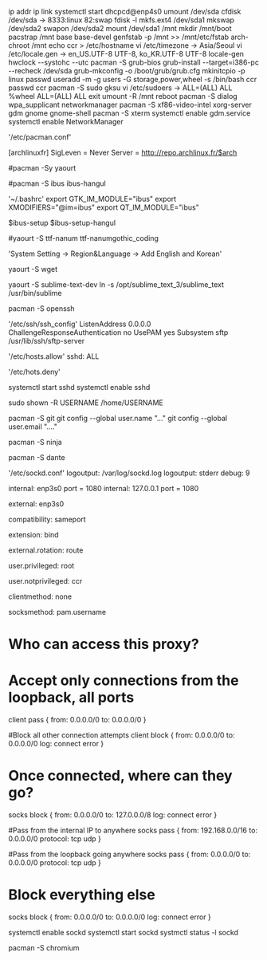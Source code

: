ip addr
ip link
systemctl start dhcpcd@enp4s0
umount /dev/sda
cfdisk /dev/sda -> 8333:linux 82:swap
fdisk -l
mkfs.ext4 /dev/sda1
mkswap /dev/sda2
swapon /dev/sda2
mount /dev/sda1 /mnt
mkdir /mnt/boot
pacstrap /mnt base base-devel
genfstab -p /mnt >> /mnt/etc/fstab
arch-chroot /mnt
echo ccr > /etc/hostname
vi /etc/timezone -> Asia/Seoul
vi /etc/locale.gen -> en_US.UTF-8 UTF-8, ko_KR.UTF-8 UTF-8
locale-gen
hwclock --systohc --utc
pacman -S grub-bios
grub-install --target=i386-pc --recheck /dev/sda
grub-mkconfig -o /boot/grub/grub.cfg
mkinitcpio -p linux
passwd
useradd -m -g users -G storage,power,wheel -s /bin/bash ccr
passwd ccr
pacman -S sudo gksu
vi /etc/sudoers -> ALL=(ALL) ALL
%wheel ALL=(ALL) ALL
exit
umount -R /mnt
reboot
pacman -S dialog wpa_supplicant networkmanager
pacman -S xf86-video-intel xorg-server gdm gnome gnome-shell
pacman -S xterm
systemctl enable gdm.service
systemctl enable NetworkManager

'/etc/pacman.conf'

[archlinuxfr]
SigLeven = Never
Server = http://repo.archlinux.fr/$arch

#pacman -Sy yaourt

#pacman -S ibus ibus-hangul

'~/.bashrc'
export GTK_IM_MODULE="ibus"
export XMODIFIERS="@im=ibus"
export QT_IM_MODULE="ibus"

$ibus-setup
$ibus-setup-hangul

#yaourt -S ttf-nanum ttf-nanumgothic_coding

'System Setting -> Region&Language -> Add English and Korean'

yaourt -S wget

yaourt -S sublime-text-dev
ln -s /opt/sublime_text_3/sublime_text /usr/bin/sublime

pacman -S openssh

'/etc/ssh/ssh_config'
ListenAddress 0.0.0.0
ChallengeResponseAuthentication no
UsePAM yes
Subsystem sftp /usr/lib/ssh/sftp-server

'/etc/hosts.allow'
sshd: ALL

'/etc/hots.deny'

systemctl start sshd
systemctl enable sshd

sudo shown -R USERNAME /home/USERNAME

pacman -S git
git config --global user.name "..."
git config --global user.email "...."

pacman -S ninja

pacman -S dante

'/etc/sockd.conf'
logoutput: /var/log/sockd.log
logoutput: stderr
debug: 9

internal: enp3s0 port = 1080
internal: 127.0.0.1 port = 1080

external: enp3s0

compatibility: sameport

extension: bind

external.rotation: route

user.privileged: root

user.notprivileged: ccr

clientmethod: none

socksmethod: pam.username

# Who can access this proxy?
# Accept only connections from the loopback, all ports
client pass {
 from: 0.0.0.0/0 to: 0.0.0.0/0
}

#Block all other connection attempts
client block {
 from: 0.0.0.0/0 to: 0.0.0.0/0
 log: connect error
}

# Once connected, where can they go?
socks block {
 from: 0.0.0.0/0 to: 127.0.0.0/8
 log: connect error
}

#Pass from the internal IP to anywhere
socks pass {
 from: 192.168.0.0/16 to: 0.0.0.0/0
 protocol: tcp udp
}

#Pass from the loopback going anywhere
socks pass {
 from: 0.0.0.0/0 to: 0.0.0.0/0
 protocol: tcp udp
}

# Block everything else
socks block {
 from: 0.0.0.0/0 to: 0.0.0.0/0
 log: connect error
}

systemctl enable sockd
systemctl start sockd
systmctl status -l sockd

pacman -S chromium
 
